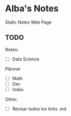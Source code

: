 # Alba's Notes

Static Notes Web Page

## TODO

Notes:

- [ ] Data Science

Planner

- [ ] Math
- [ ] Dev
- [ ] Index

Other:

- [ ] Revisar todos los links .md

